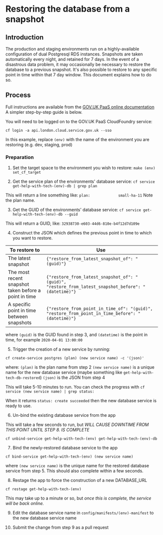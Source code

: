 # Restoring the database from a snapshot

## Introduction

The production and staging environments run on a highly-available configuration of dual Postgresql RDS instances. Snapshots are taken automatically every night, and retained for 7 days. In the event of a disastrous data problem, it may occasionally be necessary to restore the database to a previous snapshot. It's also possible to restore to any specific point in time within that 7 day window.
This document explains how to do so.

## Process

Full instructions are available from the [GOV.UK PaaS online documentation](https://docs.cloud.service.gov.uk/deploying_services/postgresql/#restoring-a-postgresql-service-snapshot) A simpler step-by-step guide is below.

You will need to be logged on to the GOV.UK PaaS CloudFoundry service:

`cf login -a api.london.cloud.service.gov.uk --sso`  

In this example, replace `(env)` with the name of the environment you are restoring (e.g. dev, staging, prod)

### Preparation

1. Set the target space to the environment you wish to restore:
`make (env) set_cf_target`

2. Get the service plan of the environments' database service:
`cf service get-help-with-tech-(env)-db | grep plan`

This will return a line something like:
`plan:             small-ha-11`
Note the plan name.

3. Get the GUID of the environments' database service:
`cf service get-help-with-tech-(env)-db --guid`

This will return a GUID, like:
`32938730-e603-44d6-810e-b4f12d7d109e`

4. Construct the JSON which defines the previous point in time to which you want to restore.


|To restore to| Use |
|-------------|-----|
|The latest snapshot|`{"restore_from_latest_snapshot_of": "(guid)"}`|
|The most recent snapshot taken before a point in time|`{"restore_from_latest_snapshot_of": "(guid)", "restore_from_latest_snapshot_before": "(datetime)"}`|
|A specific point in time between snapshots|`{"restore_from_point_in_time_of": "(guid)", "restore_from_point_in_time_before": "(datetime)"}`|

where `(guid)` is the GUID found in step 3, and `(datetime)` is the point in time, for example `2020-04-01 13:00:00`

5. Trigger the creation of a new service by running:

`cf create-service postgres (plan) (new service name) -c '(json)'`

where:
`(plan)` is the plan name from step 2
`(new service name)` is a unique name for the new database service (maybe something like `get-help-with-tech-db-restored`)
`(json)` is the JSON from step 4

This will take 5-10 minutes to run. You can check the progress with `cf service (new service name) | grep status:`

When it returns `status: create succeeded` then the new database service is ready to use.

6. Un-bind the existing database service from the app

This will take a few seconds to run, but *WILL CAUSE DOWNTIME FROM THIS POINT UNTIL STEP 8. IS COMPLETE*

`cf unbind-service get-help-with-tech-(env) get-help-with-tech-(env)-db`

7. Bind the newly-restored database service to the app

`cf bind-service get-help-with-tech-(env) (new service name)`

where `(new service name)` is the unique name for the restored database service from step 5. This should also complete within a few seconds.

8. Restage the app to force the construction of a new DATABASE_URL

`cf restage get-help-with-tech-(env)`

This may take up to a minute or so, but *once this is complete, the service will be back online.*

9. Edit the database service name in `config/manifests/(env)-manifest` to the new database service name

10. Submit the change from step 9 as a pull request
